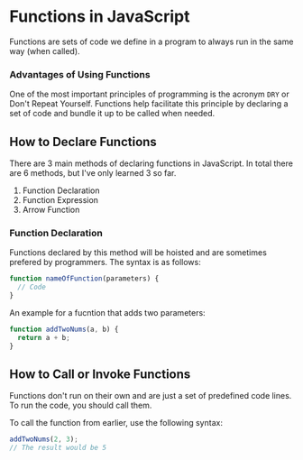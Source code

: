 # Functions in JavaScript

Functions are sets of code we define in a program to always run in the same way (when called).

### Advantages of Using Functions

One of the most important principles of programming is the acronym `DRY` or Don't Repeat Yourself. Functions help facilitate this principle by declaring a set of code and bundle it up to be called when needed.

## How to Declare Functions

There are 3 main methods of declaring functions in JavaScript. In total there are 6 methods, but I've only learned 3 so far.

1. Function Declaration
2. Function Expression
3. Arrow Function

### Function Declaration

Functions declared by this method will be hoisted and are sometimes prefered by programmers. The syntax is as follows:

```js
function nameOfFunction(parameters) {
  // Code
}
```

An example for a fucntion that adds two parameters:

```js
function addTwoNums(a, b) {
  return a + b;
}
```

## How to Call or Invoke Functions

Functions don't run on their own and are just a set of predefined code lines. To run the code, you should call them.

To call the function from earlier, use the following syntax:

```js
addTwoNums(2, 3);
// The result would be 5
```
